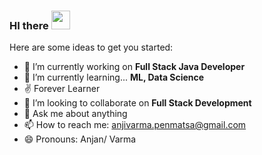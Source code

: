 ### HI there <img src="https://github.com/sciencepal/sciencepal/blob/master/assets/Hi.gif" width="30" height="30">


Here are some ideas to get you started:

- 🔭 I’m currently working on **Full Stack Java Developer**
- 🌱 I’m currently learning... **ML, Data Science**
- ✌  Forever Learner
- 👯 I’m looking to collaborate on **Full Stack Development**
- 💬 Ask me about anything
- 📫 How to reach me: anjivarma.penmatsa@gmail.com
- 😄 Pronouns: Anjan/ Varma


